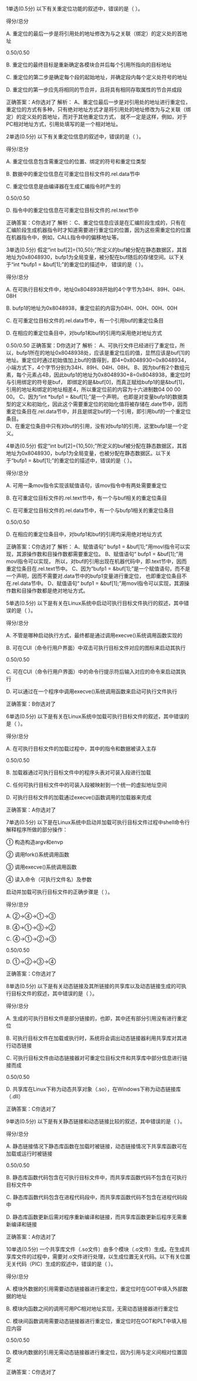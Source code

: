 1单选(0.5分)
以下有关重定位功能的叙述中，错误的是（    ）。

得分/总分

A.
重定位的最后一步是将引用处的地址修改为与之关联（绑定）的定义处的首地址

0.50/0.50

B.
重定位的最终目标是重新确定各模块合并后每个引用所指向的目标地址


C.
重定位的第二步是确定每个段的起始地址，并确定段内每个定义处符号的地址


D.
重定位的第一步应先将相同的节合并，且将具有相同存取属性的节合并成段

正确答案：A你选对了
解析：  A、重定位最后一步是对引用处的地址进行重定位，重定位的方式有多种，只有绝对地址方式才是将引用处的地址修改为与之关联（绑定）的定义处的首地址，而对于其他重定位方式，
就不一定是这样，例如，对于PC相对地址方式，引用处填写的是一个相对地址。

2单选(0.5分)
以下有关重定位信息的叙述中，错误的是（   ）。

得分/总分

A.
重定位信息包含需重定位的位置、绑定的符号和重定位类型


B.
数据中的重定位信息在可重定位目标文件的.rel.data节中


C.
重定位信息是由编译器在生成汇编指令时产生的

0.50/0.50

D.
指令中的重定位信息在可重定位目标文件的.rel.text节中

正确答案：C你选对了
解析：  C、重定位信息应该是在汇编阶段生成的，只有在汇编阶段生成机器指令时才知道需要进行重定位的位置，因为这些需重定位的位置在机器指令中，例如，CALL指令中的偏移地址等。

3单选(0.5分)
假定“int buf[2]={10,50};”所定义的buf被分配在静态数据区，其首地址为0x8048930，bufp1为全局变量，被分配在buf随后的存储空间。以下关于“int *bufp1 = &buf[1];”的重定位的描述中，
错误的是（    ）。

得分/总分

A.
在可执行目标文件中，地址0x8048938开始的4个字节为34H、89H、04H、08H


B.
bufp1的地址为0x8048938，重定位前的内容为04H、00H、00H、00H


C.
在可重定位目标文件的.rel.data节中，有一个引用buf的重定位条目


D.
在相应的重定位条目中，对bufp1和buf的引用均采用绝对地址方式

0.50/0.50
正确答案：D你选对了
解析：  A、可执行文件已经进行了重定位，所以，bufp1所在的地址0x8048938处，应该是重定位后的值，显然应该是buf[1]的地址。重定位时通过初始值加上buf的值得到，即4+0x8048930=0x8048934，
小端方式下，4个字节分别为34H、89H、04H、08H。  B、因为buf有2个数组元素，每个元素占4B，因此bufp1的地址为0x8048930+8=0x8048938，重定位时与引用绑定的符号是buf，
即绑定的是&buf[0]，而真正赋给bufp1的是&buf[1]，引用的地址和绑定的地址相差4，所以重定位前的内容为十六进制数04 00 00 00。  C、因为“int *bufp1 = &buf[1];”是一个声明，
也即是对变量bufp1的数据类型的定义和初始化，因此这个需要重定位的初始化值将被存储在.date节中，因而重定位条目在.rel.data节中，并且是绑定buf的一个引用，即引用buf的一个重定位条目。  
D、在重定位条目中只有对buf的引用，没有对bufp1的引用，这里bufp1是一个定义。

4单选(0.5分)
假定“int buf[2]={10,50};”所定义的buf被分配在静态数据区，其首地址为0x8048930，bufp1为全局变量，也被分配在静态数据区。以下关于“bufp1 = &buf[1];”的重定位的描述中，错误的是（   ）。

得分/总分

A.
可用一条mov指令实现该赋值语句，该mov指令中有两处需要重定位


B.
在可重定位目标文件的.rel.text节中，有一个与buf相关的重定位条目


C.
在可重定位目标文件的.rel.data节中，有一个与bufp1相关的重定位条目

0.50/0.50

D.
在相应的重定位条目中，对bufp1和buf的引用均采用绝对地址方式

正确答案：C你选对了
解析：  A、赋值语句“ bufp1 = &buf[1];”用movl指令可以实现，其源操作数和目操作数都需要重定位。  B、赋值语句“ bufp1 = &buf[1];”用movl指令可以实现，
所以，对buf的引用出现在机器代码中，即.text节中，因而重定位条目在.rel.text节中。  C、因为“bufp1 = &buf[1];”是一个赋值语句，而不是一个声明，因而不需要对.data节中的bufp1变量进行重定位，
也即重定位条目不在.rel.data节中。  D、赋值语句“ bufp1 = &buf[1];”用movl指令可以实现，其源操作数和目操作数都是绝对地址方式。

5单选(0.5分)
以下是有关在Linux系统中启动可执行目标文件执行的叙述，其中错误的是（    ）。

得分/总分

A.
不管是哪种启动执行方式，最终都是通过调用execve()系统调用函数实现的


B.
可在CUI（命令行用户界面）中双击可执行目标文件对应的图标来启动其执行

0.50/0.50

C.
可在CUI（命令行用户界面）中的命令行提示符后输入对应的命令来启动其执行


D.
可以通过在一个程序中调用execve()系统调用函数来启动可执行文件执行

正确答案：B你选对了

6单选(0.5分)
以下是有关在Linux系统中加载可执行目标文件的叙述，其中错误的是（   ）。

得分/总分

A.
在可执行目标文件的加载过程中，其中的指令和数据被读入主存

0.50/0.50

B.
加载器通过可执行目标文件中的程序头表对可装入段进行加载


C.
任何可执行目标文件中的可装入段被映射到一个统一的虚拟地址空间


D.
可执行目标文件的加载通过execve()函数调用的加载器来完成

正确答案：A你选对了

7单选(0.5分)
以下是在Linux系统中启动并加载可执行目标文件过程中shell命令行解释程序所做的部分操作：

① 构造构造argv和envp

② 调用fork()系统调用函数

③ 调用execve()系统调用函数

④ 读入命令（可执行文件名）及参数

 启动并加载可执行目标文件的正确步骤是（    ）。

得分/总分

A.
②→④→①→③


B.
④→①→③→②


C.
④→①→②→③

0.50/0.50

D.
①→②→③→④

正确答案：C你选对了

8单选(0.5分)
以下是有关动态链接及其所链接的共享库以及动态链接生成的可执行目标文件的叙述，其中错误的是（   ）。

得分/总分

A.
生成的可执行目标文件是部分链接的，也即，其中还有部分引用没有进行重定位


B.
可执行目标文件在加载或执行时，系统将会调出动态链接器利用共享库对其进行动态链接


C.
可执行目标文件由动态链接器对可重定位目标文件和共享库中部分信息进行链接而成

0.50/0.50

D.
共享库在Linux下称为动态共享对象（.so），在Windows下称为动态链接库（.dll）

正确答案：C你选对了

9单选(0.5分)
以下是有关静态链接和动态链接比较的叙述，其中错误的是（    ）。

得分/总分

A.
静态链接情况下静态库函数在加载时被链接，动态链接情况下共享库函数可在加载或运行时被链接

0.50/0.50

B.
静态库函数代码包含在可执行目标文件中，而共享库函数代码不包含在可执行目标文件中


C.
静态库函数代码包含在进程代码段中，而共享库函数代码不包含在进程代码段中


D.
静态库函数更新后需对程序重新编译和链接，而共享库函数更新后程序无需重新编译和链接

正确答案：A你选对了

10单选(0.5分)
一个共享库文件（.so文件）由多个模块（.o文件）生成。在生成共享库文件的过程中，需要对.o文件进行处理，以生成位置无关代码。以下有关位置无关代码（PIC）生成的叙述中，错误的是（   ）。

得分/总分

A.
模块外数据的引用需要动态链接器进行重定位，重定位时在GOT中填入外部数据的地址


B.
模块内函数之间的调用可用PC相对地址实现，无需动态链接器进行重定位


C.
模块间函数调用需要动态链接器进行重定位，重定位时在GOT和PLT中填入相应内容

0.50/0.50

D.
模块内数据的引用无需动态链接器进行重定位，因为引用与定义间相对位置固定

正确答案：C你选对了



